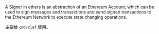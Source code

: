 A Signer in ethers is an abstraction of an Ethereum Account, which can be used to sign messages and transactions and send signed transactions to the Ethereum Network to execute state changing operations.



主要给 `cmd/clef` 使用。

